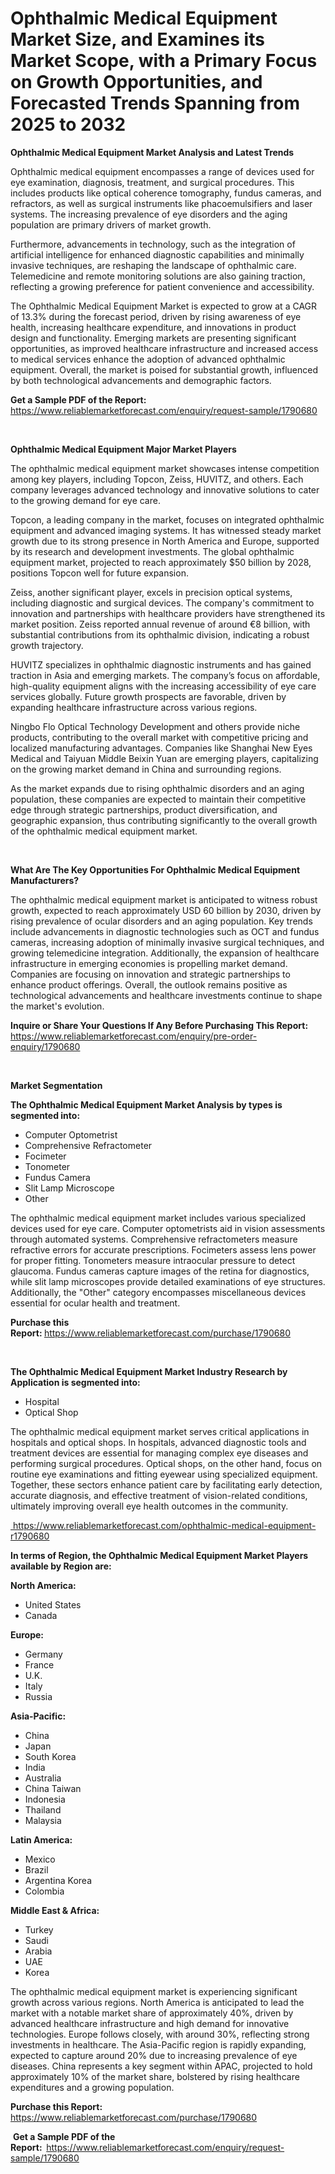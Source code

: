 <p><h1>Ophthalmic Medical Equipment Market Size, and Examines its Market Scope, with a Primary Focus on Growth Opportunities, and Forecasted Trends Spanning from 2025 to 2032</h1></p><p><strong>Ophthalmic Medical Equipment Market Analysis and Latest Trends</strong></p>
<p><p>Ophthalmic medical equipment encompasses a range of devices used for eye examination, diagnosis, treatment, and surgical procedures. This includes products like optical coherence tomography, fundus cameras, and refractors, as well as surgical instruments like phacoemulsifiers and laser systems. The increasing prevalence of eye disorders and the aging population are primary drivers of market growth. </p><p>Furthermore, advancements in technology, such as the integration of artificial intelligence for enhanced diagnostic capabilities and minimally invasive techniques, are reshaping the landscape of ophthalmic care. Telemedicine and remote monitoring solutions are also gaining traction, reflecting a growing preference for patient convenience and accessibility. </p><p>The Ophthalmic Medical Equipment Market is expected to grow at a CAGR of 13.3% during the forecast period, driven by rising awareness of eye health, increasing healthcare expenditure, and innovations in product design and functionality. Emerging markets are presenting significant opportunities, as improved healthcare infrastructure and increased access to medical services enhance the adoption of advanced ophthalmic equipment. Overall, the market is poised for substantial growth, influenced by both technological advancements and demographic factors.</p></p>
<p><strong>Get a Sample PDF of the Report:&nbsp;</strong> <a href="https://www.reliablemarketforecast.com/enquiry/request-sample/1790680?utm_campaign=2472&utm_medium=2&utm_source=Github&utm_content=ia&utm_term=13042025&utm_id=ophthalmic-medical-equipment">https://www.reliablemarketforecast.com/enquiry/request-sample/1790680</a></p>
<p>&nbsp;</p>
<p><strong>Ophthalmic Medical Equipment Major Market Players</strong></p>
<p><p>The ophthalmic medical equipment market showcases intense competition among key players, including Topcon, Zeiss, HUVITZ, and others. Each company leverages advanced technology and innovative solutions to cater to the growing demand for eye care.</p><p>Topcon, a leading company in the market, focuses on integrated ophthalmic equipment and advanced imaging systems. It has witnessed steady market growth due to its strong presence in North America and Europe, supported by its research and development investments. The global ophthalmic equipment market, projected to reach approximately $50 billion by 2028, positions Topcon well for future expansion.</p><p>Zeiss, another significant player, excels in precision optical systems, including diagnostic and surgical devices. The company's commitment to innovation and partnerships with healthcare providers have strengthened its market position. Zeiss reported annual revenue of around €8 billion, with substantial contributions from its ophthalmic division, indicating a robust growth trajectory.</p><p>HUVITZ specializes in ophthalmic diagnostic instruments and has gained traction in Asia and emerging markets. The company’s focus on affordable, high-quality equipment aligns with the increasing accessibility of eye care services globally. Future growth prospects are favorable, driven by expanding healthcare infrastructure across various regions.</p><p>Ningbo Flo Optical Technology Development and others provide niche products, contributing to the overall market with competitive pricing and localized manufacturing advantages. Companies like Shanghai New Eyes Medical and Taiyuan Middle Beixin Yuan are emerging players, capitalizing on the growing market demand in China and surrounding regions.</p><p>As the market expands due to rising ophthalmic disorders and an aging population, these companies are expected to maintain their competitive edge through strategic partnerships, product diversification, and geographic expansion, thus contributing significantly to the overall growth of the ophthalmic medical equipment market.</p></p>
<p>&nbsp;</p>
<p><strong>What Are The Key Opportunities For Ophthalmic Medical Equipment Manufacturers?</strong></p>
<p><p>The ophthalmic medical equipment market is anticipated to witness robust growth, expected to reach approximately USD 60 billion by 2030, driven by rising prevalence of ocular disorders and an aging population. Key trends include advancements in diagnostic technologies such as OCT and fundus cameras, increasing adoption of minimally invasive surgical techniques, and growing telemedicine integration. Additionally, the expansion of healthcare infrastructure in emerging economies is propelling market demand. Companies are focusing on innovation and strategic partnerships to enhance product offerings. Overall, the outlook remains positive as technological advancements and healthcare investments continue to shape the market's evolution.</p></p>
<p><strong>Inquire or Share Your Questions If Any Before Purchasing This Report:</strong> <a href="https://www.reliablemarketforecast.com/enquiry/pre-order-enquiry/1790680?utm_campaign=2472&utm_medium=2&utm_source=Github&utm_content=ia&utm_term=13042025&utm_id=ophthalmic-medical-equipment">https://www.reliablemarketforecast.com/enquiry/pre-order-enquiry/1790680</a></p>
<p>&nbsp;</p>
<p><strong>Market Segmentation</strong></p>
<p><strong>The Ophthalmic Medical Equipment Market Analysis by types is segmented into:</strong></p>
<p><ul><li>Computer Optometrist</li><li>Comprehensive Refractometer</li><li>Focimeter</li><li>Tonometer</li><li>Fundus Camera</li><li>Slit Lamp Microscope</li><li>Other</li></ul></p>
<p><p>The ophthalmic medical equipment market includes various specialized devices used for eye care. Computer optometrists aid in vision assessments through automated systems. Comprehensive refractometers measure refractive errors for accurate prescriptions. Focimeters assess lens power for proper fitting. Tonometers measure intraocular pressure to detect glaucoma. Fundus cameras capture images of the retina for diagnostics, while slit lamp microscopes provide detailed examinations of eye structures. Additionally, the "Other" category encompasses miscellaneous devices essential for ocular health and treatment.</p></p>
<p><strong>Purchase this Report:&nbsp;</strong><a href="https://www.reliablemarketforecast.com/purchase/1790680?utm_campaign=2472&utm_medium=2&utm_source=Github&utm_content=ia&utm_term=13042025&utm_id=ophthalmic-medical-equipment">https://www.reliablemarketforecast.com/purchase/1790680</a></p>
<p>&nbsp;</p>
<p><strong>The Ophthalmic Medical Equipment Market Industry Research by Application is segmented into:</strong></p>
<p><ul><li>Hospital</li><li>Optical Shop</li></ul></p>
<p><p>The ophthalmic medical equipment market serves critical applications in hospitals and optical shops. In hospitals, advanced diagnostic tools and treatment devices are essential for managing complex eye diseases and performing surgical procedures. Optical shops, on the other hand, focus on routine eye examinations and fitting eyewear using specialized equipment. Together, these sectors enhance patient care by facilitating early detection, accurate diagnosis, and effective treatment of vision-related conditions, ultimately improving overall eye health outcomes in the community.</p></p>
<p><a href="https://www.reliablemarketforecast.com/ophthalmic-medical-equipment-r1790680?utm_campaign=2472&utm_medium=2&utm_source=Github&utm_content=ia&utm_term=13042025&utm_id=ophthalmic-medical-equipment">&nbsp;https://www.reliablemarketforecast.com/ophthalmic-medical-equipment-r1790680</a></p>
<p><strong>In terms of Region, the Ophthalmic Medical Equipment Market Players available by Region are:</strong></p>
<p>
    <p> <strong> North America: </strong>
        <ul>
            <li>United States</li>
            <li>Canada</li>
        </ul>
        </p> 
    <p> <strong> Europe: </strong>
        <ul>
            <li>Germany</li>
            <li>France</li>
            <li>U.K.</li>
            <li>Italy</li>
            <li>Russia</li>
        </ul>
        </p> 
    <p> <strong> Asia-Pacific: </strong>
        <ul>
            <li>China</li>
            <li>Japan</li>
            <li>South Korea</li>
            <li>India</li>
            <li>Australia</li>
            <li>China Taiwan</li>
            <li>Indonesia</li>
            <li>Thailand</li>
            <li>Malaysia</li>
        </ul>
        </p> 
    <p> <strong> Latin America: </strong>
        <ul>
            <li>Mexico</li>
            <li>Brazil</li>
            <li>Argentina Korea</li>
            <li>Colombia</li>
        </ul>
        </p> 
    <p> <strong> Middle East & Africa: </strong>
        <ul>
            <li>Turkey</li>
            <li>Saudi</li>
            <li>Arabia</li>
            <li>UAE</li>
            <li>Korea</li>
        </ul>
    </p>
    </p>
<p><p>The ophthalmic medical equipment market is experiencing significant growth across various regions. North America is anticipated to lead the market with a notable market share of approximately 40%, driven by advanced healthcare infrastructure and high demand for innovative technologies. Europe follows closely, with around 30%, reflecting strong investments in healthcare. The Asia-Pacific region is rapidly expanding, expected to capture around 20% due to increasing prevalence of eye diseases. China represents a key segment within APAC, projected to hold approximately 10% of the market share, bolstered by rising healthcare expenditures and a growing population.</p></p>
<p><strong>Purchase this Report: </strong><a href="https://www.reliablemarketforecast.com/purchase/1790680?utm_campaign=2472&utm_medium=2&utm_source=Github&utm_content=ia&utm_term=13042025&utm_id=ophthalmic-medical-equipment">https://www.reliablemarketforecast.com/purchase/1790680</a></p>
<p>&nbsp;<strong>Get a Sample PDF of the Report:&nbsp;&nbsp;</strong><a href="https://www.reliablemarketforecast.com/enquiry/request-sample/1790680?utm_campaign=2472&utm_medium=2&utm_source=Github&utm_content=ia&utm_term=13042025&utm_id=ophthalmic-medical-equipment">https://www.reliablemarketforecast.com/enquiry/request-sample/1790680</a></p>
<p><strong></strong></p>
<p><p></p><p></p><p></p></p>